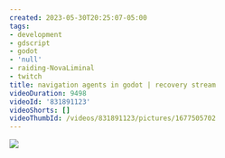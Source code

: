 ```yaml
---
created: 2023-05-30T20:25:07-05:00
tags:
- development
- gdscript
- godot
- 'null'
- raiding-NovaLiminal
- twitch
title: navigation agents in godot | recovery stream
videoDuration: 9498
videoId: '831891123'
videoShorts: []
videoThumbId: /videos/831891123/pictures/1677505702
---
```


![](20230531012507.jpg)

